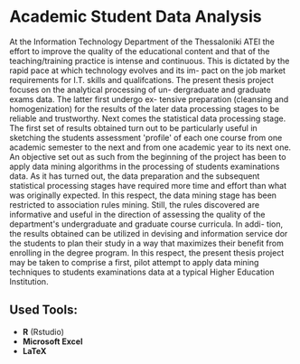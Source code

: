 # Academic Student Data Analysis
At the Information Technology Department of the Thessaloniki
ATEI the effort to improve the quality of the educational content and
that of the teaching/training practice is intense and continuous. This
is dictated by the rapid pace at which technology evolves and its im-
pact on the job market requirements for I.T. skills and qualifcations.
The present thesis project focuses on the analytical processing of un-
dergraduate and graduate exams data. The latter first undergo ex-
tensive preparation (cleansing and homogenization) for the results of
the later data processing stages to be reliable and trustworthy. Next
comes the statistical data processing stage. The first set of results
obtained turn out to be particularly useful in sketching the students
assessment 'profile' of each one course from one academic semester to
the next and from one academic year to its next one. An objective set
out as such from the beginning of the project has been to apply data
mining algorithms in the processing of students examinations data. As
it has turned out, the data preparation and the subsequent statistical
processing stages have required more time and effort than what was
originally expected. In this respect, the data mining stage has been
restricted to association rules mining. Still, the rules discovered are
informative and useful in the direction of assessing the quality of the
department's undergraduate and graduate course curricula. In addi-
tion, the results obtained can be utilized in devising and information
service dor the students to plan their study in a way that maximizes
their benefit from enrolling in the degree program. In this respect, the
present thesis project may be taken to comprise a first, pilot attempt
to apply data mining techniques to students examinations data at a
typical Higher Education Institution.

## Used Tools:
* __R__ (Rstudio)
* __Microsoft Excel__
* __LaTeX__
